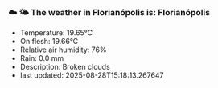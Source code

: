 ### ☁️ 🌤️  The weather in Florianópolis is: Florianópolis

- Temperature: 19.65°C
- On flesh: 19.66°C
- Relative air humidity: 76%
- Rain: 0.0 mm
- Description: Broken clouds
- last updated: 2025-08-28T15:18:13.267647
